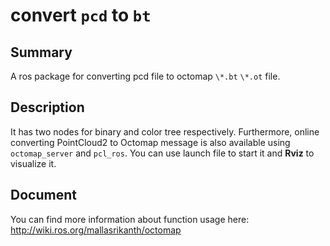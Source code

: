 # convert `pcd` to `bt` 

## Summary
A ros package for converting pcd file to octomap `\*.bt` `\*.ot` file.  

## Description 
It has two nodes for binary and color tree respectively. Furthermore, online converting PointCloud2 to Octomap message is also available using `octomap_server` and `pcl_ros`. You can use launch file to start it and **Rviz** to visualize it.  

## Document
You can find more information about function usage here: http://wiki.ros.org/mallasrikanth/octomap


